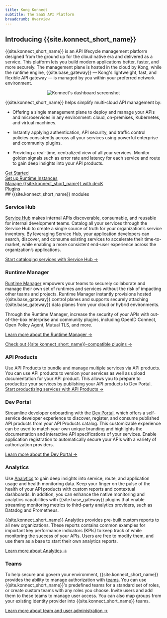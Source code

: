 ```yaml
---
title: Kong Konnect
subtitle: The SaaS API Platform
breadcrumb: Overview
---
```


## Introducing {{site.konnect_short_name}}

{{site.konnect_short_name}} is an API lifecycle
management platform designed from the ground up for the cloud native era
and delivered as a service. This platform lets you build modern applications
better, faster, and more securely. The management plane is hosted
in the cloud by Kong, while the runtime engine, {{site.base_gateway}} — Kong's
lightweight, fast, and flexible API gateway  — is managed by you within your
preferred network environment.

<p align="center">
  <img src="/assets/images/docs/konnect/dashboard/konnect-dashboard.png" alt="Konnect's dashboard screenshot" />
</p>

{{site.konnect_short_name}} helps simplify multi-cloud API management by:

* Offering a single management plane to deploy and manage your APIs and microservices in any environment: cloud, on-premises, Kubernetes, and virtual machines.

* Instantly applying authentication, API security, and traffic control policies consistently across all your services using powerful enterprise and community plugins.

* Providing a real-time, centralized view of all your services. Monitor golden signals such as error rate and latency for each service and route to gain deep insights into your API products.


<div class="docs-grid-install">

  <!-- TO DO: ADD KONNECT FEATURES TABLE
   <a href="#features" class="docs-grid-install-block no-description">
    <img class="install-icon no-image-expand" src="/assets/images/icons/documentation/icn-flag.svg" alt="">
    <div class="install-text">Features</div>
  </a> -->

  <a href="https://cloud.konghq.com/quick-start" class="docs-grid-install-block no-description">
    <img class="install-icon no-image-expand" src="/assets/images/icons/documentation/icn-learning.svg" alt="">
    <div class="install-text">Get Started</div>
  </a>

  <a href="/konnect/runtime-manager/runtime-instances/" class="docs-grid-install-block no-description">
    <img class="install-icon no-image-expand" src="/assets/images/icons/konnect/icn-runtimes-nav.svg" alt="">
    <div class="install-text">Set up Runtime Instances</div>
  </a>

  <a href="/deck/guides/konnect/" class="docs-grid-install-block no-description">
    <img class="install-icon no-image-expand" src="/assets/images/icons/documentation/icn-references-color.svg" alt="">
    <div class="install-text">Manage {{site.konnect_short_name}} with decK</div>
  </a>

  <a href="/hub/" class="docs-grid-install-block no-description">
    <img class="install-icon no-image-expand" src="/assets/images/icons/documentation/icn-api-plugins-color.svg" alt="">
    <div class="install-text">Plugins</div>
  </a>
</div>
## {{site.konnect_short_name}} modules

### Service Hub

[Service Hub](/konnect/servicehub) makes internal APIs discoverable,
consumable, and reusable for internal development teams. Catalog
all your services through the Service Hub to create a single source of
truth for your organization’s service inventory. By leveraging Service Hub,
your application developers
can search, discover, and consume existing services to accelerate their
time-to-market, while enabling a more consistent end-user experience
across the organization’s applications.

[Start cataloging services with Service Hub &rarr;](/konnect/servicehub)


### Runtime Manager

[Runtime Manager](/konnect/runtime-manager/) empowers your teams to securely
collaborate and manage their own set of runtimes and services without
the risk of impacting other teams and projects. Runtime Manager instantly
provisions hosted {{site.base_gateway}} control planes and supports securely
attaching {{site.base_gateway}} data planes from your cloud or hybrid environments.

Through the Runtime Manager, increase the security of your APIs with out-of-the-box enterprise and community plugins, including OpenID Connect, Open Policy Agent, Mutual TLS, and more.

[Learn more about the Runtime Manager &rarr;](/konnect/runtime-manager/)

[Check out {{site.konnect_short_name}}-compatible plugins &rarr;](/hub)

### API Products

Use API Products to bundle and manage multiple services via API products. You can use API products to version your services as well as upload documentation for your API product. This allows you to prepare to productize your services by publishing your API products to Dev Portal.
[Start productizing services with API Products &rarr;](/konnect/api-products)

### Dev Portal

Streamline developer onboarding with the [Dev Portal](/konnect/dev-portal/), which offers a self-service developer experience
to discover, register, and consume published API products from your API Products catalog.
This customizable experience can be used to match your own unique branding and
highlights the documentation and interactive API specifications of your services.
Enable application registration to automatically secure your APIs with a
 variety of authorization providers.

[Learn more about the Dev Portal &rarr;](/konnect/dev-portal)

### Analytics

Use [Analytics](/konnect/analytics/) to gain deep insights
into service, route, and application usage and health monitoring data. Keep your finger
on the pulse of the health of your API products with custom reports and contextual dashboards.
In addition, you can enhance the native monitoring and analytics capabilities with
{{site.base_gateway}} plugins that enable streaming monitoring metrics to
third-party analytics providers, such as Datadog and Prometheus.

{{site.konnect_short_name}} Analytics provides pre-built custom reports to all new organizations. These reports contains common examples for important key performance indicators (KPIs) to keep track of while monitoring the success of your APIs. Users are free to modify them, and use them as a base to start their own analytics reports.

[Learn more about Analytics &rarr;](/konnect/analytics)

### Teams

To help secure and govern your environment, {{site.konnect_short_name}} provides
the ability to manage authorization with [teams](/konnect/org-management/teams-and-roles/).
You can use {{site.konnect_short_name}}'s predefined teams for a standard set of roles,
or create custom teams with any roles you choose. Invite users and add them to these teams to manage user
access. You can also map groups from your existing identity provider into {{site.konnect_short_name}} teams.

[Learn more about team and user administration &rarr;](/konnect/org-management/teams-and-roles)
